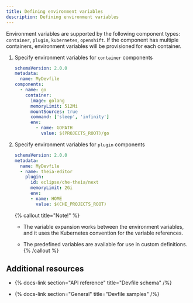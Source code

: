 ```yaml
---
title: Defining environment variables
description: Defining environment variables
---
```


Environment variables are supported by the following component types:
`container`, `plugin`, `kubernetes`, `openshift`. If the component has
multiple containers, environment variables will be provisioned for each
container.

1. Specify environment variables for `container` components

    ```yaml {% title="Specify environment variables for a container components" filename="devfile.yaml" %}
    schemaVersion: 2.0.0
    metadata:
      name: MyDevfile
    components:
      - name: go
        container:
          image: golang
          memoryLimit: 512Mi
          mountSources: true
          command: ['sleep', 'infinity']
          env:
            - name: GOPATH
              value: $(PROJECTS_ROOT)/go
    ```

2. Specify environment variables for `plugin` components

    ```yaml {% title="Specify environment variables for plugin components" filename="devfile.yaml" %}
    schemaVersion: 2.0.0
    metadata:
      name: MyDevfile
      - name: theia-editor
        plugin:
          id: eclipse/che-theia/next
          memoryLimit: 2Gi
          env:
          - name: HOME
            value: $(CHE_PROJECTS_ROOT)
    ```

    {% callout title="Note!" %}
    - The variable expansion works between the environment variables, and
        it uses the Kubernetes convention for the variable references.

    - The predefined variables are available for use in custom
        definitions.
    {% /callout %}

## Additional resources

- {% docs-link section="API reference" title="Devfile schema" /%}

- {% docs-link section="General" title="Devfile samples" /%}
